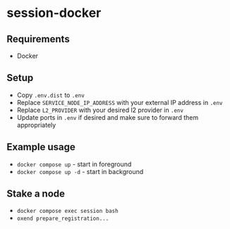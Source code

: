 # session-docker

## Requirements

* Docker

## Setup

* Copy `.env.dist` to `.env`
* Replace `SERVICE_NODE_IP_ADDRESS` with your external IP address in `.env`
* Replace `L2_PROVIDER` with your desired l2 provider in `.env`
* Update ports in `.env` if desired and make sure to forward them appropriately

## Example usage

* `docker compose up` - start in foreground
* `docker compose up -d` - start in background

## Stake a node

* `docker compose exec session bash`
* `oxend prepare_registration...`
